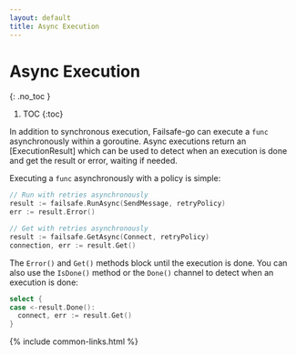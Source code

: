 ```yaml
---
layout: default
title: Async Execution
---
```


# Async Execution
{: .no_toc }

1. TOC
{:toc}

In addition to synchronous execution, Failsafe-go can execute a `func` asynchronously within a goroutine. Async executions return an [ExecutionResult] which can be used to detect when an execution is done and get the result or error, waiting if needed.

Executing a `func` asynchronously with a policy is simple: 

```go
// Run with retries asynchronously
result := failsafe.RunAsync(SendMessage, retryPolicy)
err := result.Error()

// Get with retries asynchronously
result := failsafe.GetAsync(Connect, retryPolicy)
connection, err := result.Get()
```

The `Error()` and `Get()` methods block until the execution is done. You can also use the `IsDone()` method or the `Done()` channel to detect when an execution is done:

```go
select {
case <-result.Done():
  connect, err := result.Get()
}
```

{% include common-links.html %}